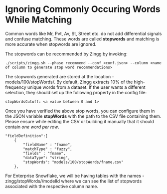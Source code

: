 # Ignoring Commonly Occuring Words While Matching

Common words like Mr, Pvt, Av, St, Street etc. do not add differential signals and confuse matching. These words are called **stopwords** and matching is more accurate when stopwords are ignored.

The stopwords can be recommended by Zingg by invoking:

`./scripts/zingg.sh --phase recommend --conf <conf.json> --column <name of column to generate stop word recommendations>`

The stopwords generated are stored at the location - models/100/stopWords/<columnnName>. By default, Zingg extracts 10% of the high-frequency unique words from a dataset. If the user wants a different selection, they should set up the following property in the config file:

```
stopWordsCutoff: <a value between 0 and 1>
```

Once you have verified the above stop words, you can configure them in the JSON variable **stopWords** with the path to the CSV file containing them. Please ensure while editing the CSV or building it manually that it should contain _one word per row_.

```
"fieldDefinition":[
   	{
   		"fieldName" : "fname",
   		"matchType" : "fuzzy",
   		"fields" : "fname",
   		"dataType": "string",
   		"stopWords": "models/100/stopWords/fname.csv"
   	},
```

For Enterprise Snowflake, we will be having tables with the names - zingg/stopWords/<columnName>/modelId where we can see the list of stopwords associated with the respective column name.
